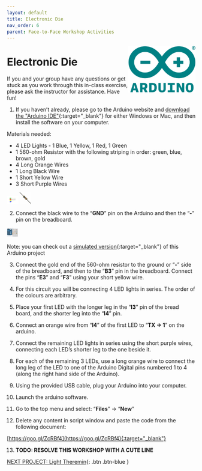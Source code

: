```yaml
---
layout: default
title: Electronic Die
nav_order: 6
parent: Face-to-Face Workshop Activities
---
```

<img src="..\images\arduino-icon.png" alt="arduino icon" style="float:right;width:180px;">

# Electronic Die

If you and your group have any questions or get stuck as you work through this in-class exercise, please ask the instructor for assistance.  Have fun!

1. If you haven’t already, please go to the Arduino website and [download the "Arduino IDE"](https://www.arduino.cc/en/Main/Software){:target="_blank"} for either Windows or Mac, and then install the software on your computer.

Materials needed:
- 4 LED Lights - 1 Blue, 1 Yellow, 1 Red, 1 Green
- 1 560-ohm Resistor with the following striping in order: green, blue, brown, gold
- 4 Long Orange Wires
- 1 Long Black Wire
- 1 Short Yellow Wire
- 3 Short Purple Wires

<img src="..\images\in-person_workshops\electronic_die\LED.png" alt="led" style="width:30px;">
<img src="..\images\in-person_workshops\electronic_die\560-ohm_res.png" alt="560 ohm resistor" style="width:30px;">

2. Connect the black wire to the “**GND**” pin on the Arduino and then the “**-**” pin on the breadboard.

<img src="..\images\in-person_workshops\electronic_die\breadboard_schematic.png" alt="breadboard" style="width:30px;">

Note: you can check out a [simulated version](https://goo.gl/NYzKt4){:target="_blank"} of this Arduino project

3. Connect the gold end of the 560-ohm resistor to the ground or “**-**” side of the breadboard, and then to the “**B3**” pin in the breadboard. Connect the pins “**E3**” and “**F3**” using your short yellow wire.

4. For this circuit you will be connecting 4 LED lights in series. The order of the colours are arbitrary.

5. Place your first LED with the longer leg in the “**I3**” pin of the bread board, and the shorter leg into the “**I4**” pin.

6. Connect an orange wire from “**I4**” of the first LED to “**TX -> 1**” on the arduino.

7. Connect the remaining LED lights in series using the short purple wires, connecting each LED’s shorter leg to the one beside it.

8. For each of the remaining 3 LEDs, use a long orange wire to connect the long leg of the LED to one of the Arduino Digital pins numbered 1 to 4 (along the right hand side of the Arduino).

9. Using the provided USB cable, plug your Arduino into your computer.

10. Launch the arduino software.

11. Go to the top menu and select: “**Files**” -> “**New**”

12. Delete any content in script window and paste the code from the following document:

[https://goo.gl/ZcRBf4](https://goo.gl/ZcRBf4){:target="_blank"}

13. **TODO: RESOLVE THIS WORKSHOP WITH A CUTE LINE**

[NEXT PROJECT: Light Theremin](light_theremin.html){: .btn .btn-blue }
